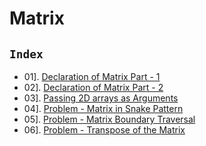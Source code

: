 # Matrix

## `Index`

- 01]. [Declaration of Matrix Part - 1](https://github.com/mr-vicky/DSA/blob/main/07%5D.%20Matrix/01_Declaration_of_Matrix_part_1.cpp.cpp)
- 02]. [Declaration of Matrix Part - 2](https://github.com/mr-vicky/DSA/blob/main/07%5D.%20Matrix/02_Declaration_of_Matrix_part_2.cpp)
- 03]. [Passing 2D arrays as Arguments](https://github.com/mr-vicky/DSA/blob/main/07%5D.%20Matrix/03_Passing_2D_arrays_as_arguments.cpp)
- 04]. [Problem - Matrix in Snake Pattern](https://github.com/mr-vicky/DSA/blob/main/07%5D.%20Matrix/04_Matrix_in_Snake_Pattern.cpp)
- 05]. [Problem - Matrix Boundary Traversal](https://github.com/mr-vicky/DSA/blob/main/07%5D.%20Matrix/05_Matrix_Boundary_Traversal.cpp)
- 06]. [Problem - Transpose of the Matrix](https://github.com/mr-vicky/DSA/blob/main/07%5D.%20Matrix/06_Transpose_of_a_Matrix.cpp)




